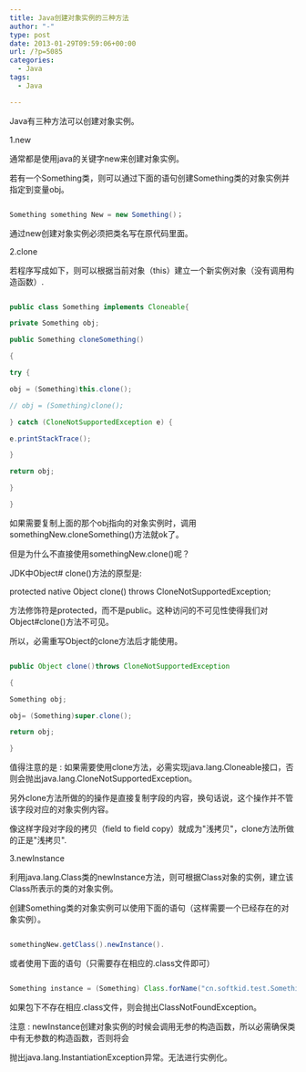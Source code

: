```yaml
---
title: Java创建对象实例的三种方法
author: "-"
type: post
date: 2013-01-29T09:59:06+00:00
url: /?p=5085
categories:
  - Java
tags:
  - Java

---
```

<span style="line-height: 1.5em;">Java有三种方法可以创建对象实例。

1.new

通常都是使用java的关键字new来创建对象实例。

若有一个Something类，则可以通过下面的语句创建Something类的对象实例并指定到变量obj。

```java

Something something New = new Something()；

```

通过new创建对象实例必须把类名写在原代码里面。

2.clone

若程序写成如下，则可以根据当前对象（this）建立一个新实例对象（没有调用构造函数）.

```java

public class Something implements Cloneable{

private Something obj;

public Something cloneSomething()

{

try {

obj = (Something)this.clone();

// obj = (Something)clone();

} catch (CloneNotSupportedException e) {

e.printStackTrace();

}

return obj;

}

}

```

如果需要复制上面的那个obj指向的对象实例时，调用somethingNew.cloneSomething()方法就ok了。

但是为什么不直接使用somethingNew.clone()呢？

JDK中Object# clone()方法的原型是: 

protected native Object clone() throws CloneNotSupportedException;

方法修饰符是protected，而不是public。这种访问的不可见性使得我们对Object#clone()方法不可见。

所以，必需重写Object的clone方法后才能使用。

```java

public Object clone()throws CloneNotSupportedException

{

Something obj;

obj= (Something)super.clone();

return obj;

}

```

值得注意的是 : 如果需要使用clone方法，必需实现java.lang.Cloneable接口，否则会抛出java.lang.CloneNotSupportedException。

另外clone方法所做的的操作是直接复制字段的内容，换句话说，这个操作并不管该字段对应的对象实例内容。

像这样字段对字段的拷贝（field to field copy）就成为"浅拷贝"，clone方法所做的正是"浅拷贝".

3.newInstance

利用java.lang.Class类的newInstance方法，则可根据Class对象的实例，建立该Class所表示的类的对象实例。

创建Something类的对象实例可以使用下面的语句（这样需要一个已经存在的对象实例）。

```java

somethingNew.getClass().newInstance().

```

或者使用下面的语句（只需要存在相应的.class文件即可）

```java

Something instance = (Something) Class.forName("cn.softkid.test.Something").newInstance();

```

如果包下不存在相应.class文件，则会抛出ClassNotFoundException。

注意 : newInstance创建对象实例的时候会调用无参的构造函数，所以必需确保类中有无参数的构造函数，否则将会

抛出java.lang.InstantiationException异常。无法进行实例化。